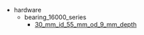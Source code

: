 * hardware
  * bearing_16000_series
    * [30_mm_id_55_mm_od_9_mm_depth](hardware/bearing_16000_series/30_mm_id_55_mm_od_9_mm_depth)
